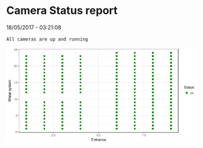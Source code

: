 Camera Status report
================
18/05/2017 - 03:21:08

    All cameras are up and running

![](camreport_files/figure-markdown_github/unnamed-chunk-2-1.png)
